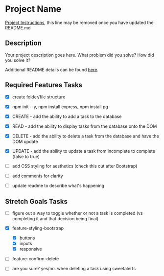# Project Name

[Project Instructions](./INSTRUCTIONS.md), this line may be removed once you have updated the README.md

## Description

Your project description goes here. What problem did you solve? How did you solve it?

Additional README details can be found [here](https://github.com/PrimeAcademy/readme-template/blob/master/README.md).


## Required Features Tasks
- [x] create folder/file structure
- [x] npm init --y, npm install express, npm install pg
- [x] CREATE - add the ability to add a task to the database
- [x] READ - add the ability to display tasks from the database onto the DOM
- [x] DELETE - add the ability to delete a task from the database and have the DOM update
- [x] UPDATE - add the ability to update a task from incomplete to complete (false to true)
- [ ] add CSS styling for aesthetics (check this out after Bootstrap)

- [ ] add comments for clarity
- [ ] update readme to describe what's happening


## Stretch Goals Tasks
- [ ] figure out a way to toggle whether or not a task is completed (vs completing it and that decision being final)

- [x] feature-styling-bootstrap
  - [x] buttons
  - [x] inputs
  - [x] responsive
- [ ] feature-confirm-delete
 - [ ] are you sure? yes/no. when deleting a task using sweetalerts